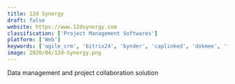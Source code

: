 ```yaml
---
title: 12d Synergy
draft: false 
website: https://www.12dsynergy.com
classification: ['Project Management Softwares']
platform: ['Web']
keywords: ['agile_crm', 'bitrix24', 'bynder', 'caplinked', 'dokmee', 'ftapi', 'filecloud', 'flock', 'front_app', 'huddle', 'noodle', 'onehub', 'projectfusion', 'smtp2go', 'samepage', 'sharefile', 'wimi', 'workshare', 'zoho_workdrive', 'efilecabinet']
image: 2020/04/12d-Synergy.png
---
```

Data management and project collaboration solution